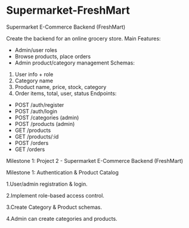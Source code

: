 # Supermarket-FreshMart

Supermarket E-Commerce Backend (FreshMart)

Create the backend for an online grocery store.
Main Features:
- Admin/user roles
- Browse products, place orders
- Admin product/category management
Schemas:
1. User info + role
2. Category name
3. Product name, price, stock, category
4. Order items, total, user, status
Endpoints:
- POST /auth/register
- POST /auth/login
- POST /categories (admin)
- POST /products (admin)
- GET /products
- GET /products/:id
- POST /orders
- GET /orders








Milestone 1: Project 2 - Supermarket E-Commerce Backend (FreshMart)

Milestone 1: Authentication & Product Catalog

1.User/admin registration & login.

2.Implement role-based access control.

3.Create Category & Product schemas.

4.Admin can create categories and products.